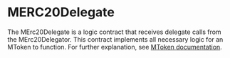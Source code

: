 # MERC20Delegate

The MErc20Delegate is a logic contract that receives delegate calls from the MErc20Delegator. This contract implements all necessary logic for an MToken to function. For further explanation, see [MToken documentation](./MTOKEN.md).